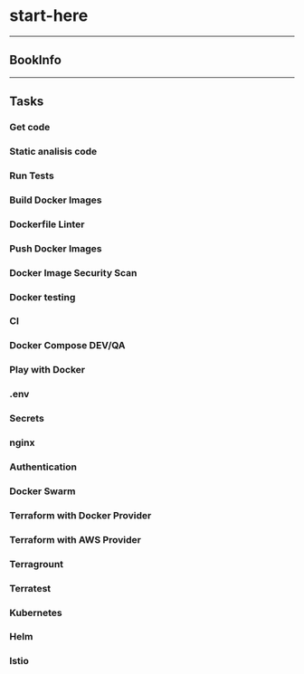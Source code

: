 # start-here

---
## BookInfo

---
## Tasks

### Get code
### Static analisis code
### Run Tests
### Build Docker Images
### Dockerfile Linter
### Push Docker Images
### Docker Image Security Scan
### Docker testing
### CI
### Docker Compose DEV/QA
### Play with Docker
### .env
### Secrets
### nginx
### Authentication
### Docker Swarm
### Terraform with Docker Provider
### Terraform with AWS Provider
### Terragrount
### Terratest
### Kubernetes
### Helm
### lstio
